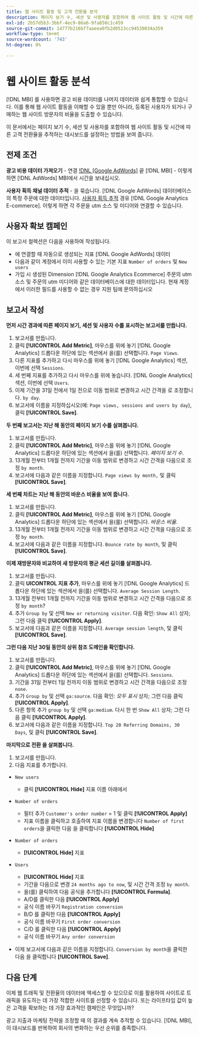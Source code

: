 ```yaml
---
title: 웹 사이트 활동 및 고객 전환율 분석
description: 페이지 보기 수, 세션 및 사용자를 포함하여 웹 사이트 활동 및 시간에 따른 고객 전환율을 추적하는 대시보드를 설정하는 방법에 대해 알아봅니다.
exl-id: 2b57d5b3-3bbf-4ec9-86a6-9fa850c1c459
source-git-commit: 14777b216bf7aaeea0fb2d0513cc94539034a359
workflow-type: tm+mt
source-wordcount: '743'
ht-degree: 0%

---
```


# 웹 사이트 활동 분석

[!DNL MBI] 를 사용하면 광고 비용 데이터를 나머지 데이터와 쉽게 통합할 수 있습니다. 이를 통해 웹 사이트 활동을 이해할 수 있을 뿐만 아니라, 등록된 사용자가 되거나 구매하는 웹 사이트 방문자의 비율을 도출할 수 있습니다.

이 문서에서는 페이지 보기 수, 세션 및 사용자를 포함하여 웹 사이트 활동 및 시간에 따른 고객 전환율을 추적하는 대시보드를 설정하는 방법을 보여 줍니다.

## 전제 조건

**광고 비용 데이터 가져오기** - 연결 [!DNL [Google AdWords]](../importing-data/integrations/google-adwords.md) 끝 [!DNL MBI] - 이렇게 하면 [!DNL AdWords] MBI에서 시간을 보내십시오.

**사용자 획득 채널 데이터 추적** - 을 묶습니다. [!DNL Google AdWords] 데이터베이스의 특정 주문에 대한 데이터입니다. [사용자 획득 추적](../analysis/google-track-user-acq.md) 경유 [!DNL Google Analytics E-commerce]. 이렇게 하면 각 주문을 utm 소스 및 미디어와 연결할 수 있습니다.

## 사용자 확보 캠페인

이 보고서 컬렉션은 다음을 사용하여 작성됩니다.

* 에 연결할 때 자동으로 생성되는 지표 [!DNL Google AdWords] 데이터
* 다음과 같이 계정에서 이미 사용할 수 있는 기본 지표 `Number of orders` 및 `New users`
* 가입 시 생성된 Dimension [!DNL Google Analytics Ecommerce] 주문의 utm 소스 및 주문의 utm 미디어와 같은 데이터베이스에 대한 데이터입니다. 현재 계정에서 이러한 필드를 사용할 수 없는 경우 지원 팀에 문의하십시오

## 보고서 작성

**먼저 시간 경과에 따른 페이지 보기, 세션 및 사용자 수를 표시하는 보고서를 만듭니다.**

1. 보고서를 만듭니다.
1. 클릭 **[!UICONTROL Add Metric]**, 마우스를 위에 놓기 [!DNL Google Analytics] 드롭다운 하단에 있는 섹션에서 을(를) 선택합니다. `Page Views`.
1. 다른 지표를 추가하고 다시 마우스를 위에 놓기 [!DNL Google Analytics] 섹션, 이번에 선택 `Sessions`.
1. 세 번째 지표를 추가하고 다시 마우스를 위에 놓습니다. [!DNL Google Analytics] 섹션, 이번에 선택 `Users`.
1. 이제 기간을 31일 전에서 1일 전으로 이동 범위로 변경하고 시간 간격을 로 조정합니다. `by day`.
1. 보고서에 이름을 지정하십시오(예: `Page views, sessions and users by day`), 클릭 **[!UICONTROL Save]**.

**두 번째 보고서는 지난 해 동안의 페이지 보기 수를 살펴봅니다.**

1. 보고서를 만듭니다.
1. 클릭 **[!UICONTROL Add Metric]**, 마우스를 위에 놓기 [!DNL Google Analytics] 드롭다운 하단에 있는 섹션에서 을(를) 선택합니다. _페이지 보기 수_.
1. 13개월 전부터 1개월 전까지 기간을 이동 범위로 변경하고 시간 간격을 다음으로 조정 `by month`.
1. 보고서에 다음과 같은 이름을 지정합니다. `Page views by month,` 및 클릭 **[!UICONTROL Save]**.

**세 번째 차트는 지난 해 동안의 바운스 비율을 보여 줍니다.**

1. 보고서를 만듭니다.
1. 클릭 **[!UICONTROL Add Metric]**, 마우스를 위에 놓기 [!DNL Google Analytics] 드롭다운 하단에 있는 섹션에서 을(를) 선택합니다. _바운스 비율_.
1. 13개월 전부터 1개월 전까지 기간을 이동 범위로 변경하고 시간 간격을 다음으로 조정 `by month`.
1. 보고서에 다음과 같은 이름을 지정합니다. `Bounce rate by month`, 및 클릭 **[!UICONTROL Save]**.

**이제 재방문자와 비교하여 새 방문자의 평균 세션 길이를 살펴봅니다.**

1. 보고서를 만듭니다.
1. 클릭 **UICONTROL 지표 추가**, 마우스를 위에 놓기 [!DNL Google Analytics] 드롭다운 하단에 있는 섹션에서 을(를) 선택합니다. `Average Session Length`.
1. 13개월 전부터 1개월 전까지 기간을 이동 범위로 변경하고 시간 간격을 다음으로 조정 `by month`?
1. 추가 `Group by` 및 선택 `New or returning visitor`.  다음 확인: `Show All` 상자; 그런 다음 클릭 **[!UICONTROL Apply]**.
1. 보고서에 다음과 같은 이름을 지정합니다. `Average session length`, 및 클릭 **[!UICONTROL Save]**.

**그런 다음 지난 30일 동안의 상위 참조 도메인을 확인합니다.**

1. 보고서를 만듭니다.
1. 클릭 **[!UICONTROL Add Metric]**, 마우스를 위에 놓기 [!DNL Google Analytics] 드롭다운 하단에 있는 섹션에서 을(를) 선택합니다. `Sessions`.
1. 기간을 31일 전부터 1일 전까지 이동 범위로 변경하고 시간 간격을 다음으로 조정 `none`.
1. 추가 `Group by` 및 선택 `ga:source`.  다음 확인: _모두 표시_ 상자; 그런 다음 클릭 **[!UICONTROL Apply]**.
1. 다른 항목 추가 `group by` 및 선택 `ga:medium`. 다시 한 번 `Show All` 상자; 그런 다음 클릭 **[!UICONTROL Apply]**.
1. 보고서에 다음과 같은 이름을 지정합니다. `Top 20 Referring Domains, 30 Days`, 및 클릭 **[!UICONTROL Save]**.

**마지막으로 전환 을 살펴봅니다.**

1. 보고서를 만듭니다.
1. 다음 지표를 추가합니다.

* `New users`
   * 클릭 **[!UICONTROL Hide]** 지표 이름 아래에서

* `Number of orders`
   * 필터 추가 `Customer's order number` = 1 및 클릭 **[!UICONTROL Apply]**
   * 지표 이름을 클릭하고 호출하여 지표 이름을 변경합니다 `Number of first orders`을 클릭한 다음 을 클릭합니다 **[!UICONTROL Hide]**

* `Number of orders`
   * **[!UICONTROL Hide]** 지표

* `Users`
   * **[!UICONTROL Hide]** 지표
   * 기간을 다음으로 변경 `24 months ago to now`, 및 시간 간격 조정 `by month`.
   * 을(를) 클릭하여 다음 공식을 추가합니다 **[!UICONTROL Formula]**.
   * A/D를 클릭한 다음 **[!UICONTROL Apply]**
   * 공식 이름 바꾸기 `Registration conversion`
   * B/D 를 클릭한 다음 **[!UICONTROL Apply]**
   * 공식 이름 바꾸기 `First order conversion`
   * C/D 를 클릭한 다음 **[!UICONTROL Apply]**
   * 공식 이름 바꾸기 `Any order conversion`

* 이제 보고서에 다음과 같은 이름을 지정합니다. `Conversion by month`을 클릭한 다음 을 클릭합니다 **[!UICONTROL Save]**.

## 다음 단계

이제 웹 트래픽 및 전환율의 데이터에 액세스할 수 있으므로 이를 활용하여 사이트로 트래픽을 유도하는 데 가장 적합한 사이트를 선정할 수 있습니다. 또는 라이프타임 값이 높은 고객을 확보하는 데 가장 효과적인 캠페인은 무엇입니까?

광고 지출과 마케팅 전략을 조정할 때 의 결과를 계속 추적할 수 있습니다. [!DNL MBI], 이 대시보드를 반복하여 회사의 변화하는 우선 순위를 충족합니다.
